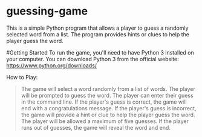 # guessing-game
This is a simple Python program that allows a player to guess a randomly selected word from a list. The program provides hints or clues to help the player guess the word.

#Getting Started
To run the game, you'll need to have Python 3 installed on your computer. You can download Python 3 from the official website: https://www.python.org/downloads/

How to Play:
>The game will select a word randomly from a list of words.
>The player will be prompted to guess the word.
>The player can enter their guess in the command line.
>If the player's guess is correct, the game will end with a congratulations message.
>If the player's guess is incorrect, the game will provide a hint or clue to help the player guess the word.
>The player will be allowed a maximum of five guesses.
>If the player runs out of guesses, the game will reveal the word and end.
